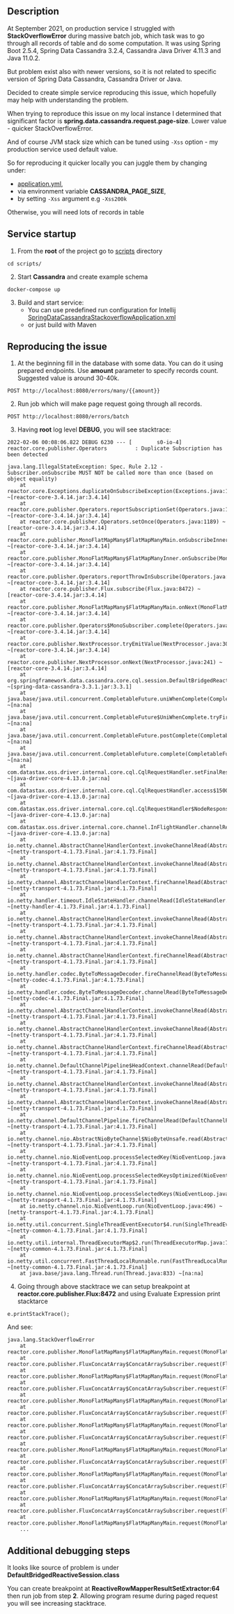 ## Description
At September 2021, on production service I struggled with **StackOverflowError** during massive batch job, which task was to go through all records of table and do some computation.
It was using Spring Boot 2.5.4, Spring Data Cassandra 3.2.4, Cassandra Java Driver 4.11.3 and Java 11.0.2.

But problem exist also with newer versions, so it is not related to specific version of Spring Data Cassandra, Cassandra Driver or Java.

Decided to create simple service reproducing this issue, which hopefully may help with understanding the problem.

When trying to reproduce this issue on my local instance I determined that significant factor is  **spring.data.cassandra.request.page-size**. Lower value - quicker StackOverflowError.

And of course JVM stack size which can be tuned using `-Xss` option - my production service used default value.

So for reproducing it quicker locally you can juggle them by changing under:
   - [application.yml](/src/main/resources/application.yml),
   - via environment variable **CASSANDRA_PAGE_SIZE**,
   - by setting `-Xss` argument e.g `-Xss200k`

Otherwise, you will need lots of records in table

## Service startup
1. From the **root** of the project go to [scripts](./scripts) directory

``` 
cd scripts/
```

2. Start **Cassandra** and create example schema
```
docker-compose up
```

3. Build and start service:
   - You can use predefined run configuration for Intellij [SpringDataCassandraStackoverflowApplication.xml](./.run/SpringDataCassandraStackoverflowApplication.run.xml)
   - or just build with Maven

## Reproducing the issue
1. At the beginning fill in the database with some data. You can do it using prepared endpoints.
Use **amount** parameter to specify records count. Suggested value is around 30-40k.
```
POST http://localhost:8080/errors/many/{{amount}}
```

2. Run job which will make page request going through all records.
```
POST http://localhost:8080/errors/batch
```

3. Having **root** log level **DEBUG**, you will see stacktrace:
```
2022-02-06 00:08:06.822 DEBUG 6230 --- [        s0-io-4] reactor.core.publisher.Operators         : Duplicate Subscription has been detected

java.lang.IllegalStateException: Spec. Rule 2.12 - Subscriber.onSubscribe MUST NOT be called more than once (based on object equality)
	at reactor.core.Exceptions.duplicateOnSubscribeException(Exceptions.java:180) ~[reactor-core-3.4.14.jar:3.4.14]
	at reactor.core.publisher.Operators.reportSubscriptionSet(Operators.java:1084) ~[reactor-core-3.4.14.jar:3.4.14]
	at reactor.core.publisher.Operators.setOnce(Operators.java:1189) ~[reactor-core-3.4.14.jar:3.4.14]
	at reactor.core.publisher.MonoFlatMapMany$FlatMapManyMain.onSubscribeInner(MonoFlatMapMany.java:146) ~[reactor-core-3.4.14.jar:3.4.14]
	at reactor.core.publisher.MonoFlatMapMany$FlatMapManyInner.onSubscribe(MonoFlatMapMany.java:245) ~[reactor-core-3.4.14.jar:3.4.14]
	at reactor.core.publisher.Operators.reportThrowInSubscribe(Operators.java:226) ~[reactor-core-3.4.14.jar:3.4.14]
	at reactor.core.publisher.Flux.subscribe(Flux.java:8472) ~[reactor-core-3.4.14.jar:3.4.14]
	at reactor.core.publisher.MonoFlatMapMany$FlatMapManyMain.onNext(MonoFlatMapMany.java:195) ~[reactor-core-3.4.14.jar:3.4.14]
	at reactor.core.publisher.Operators$MonoSubscriber.complete(Operators.java:1816) ~[reactor-core-3.4.14.jar:3.4.14]
	at reactor.core.publisher.NextProcessor.tryEmitValue(NextProcessor.java:301) ~[reactor-core-3.4.14.jar:3.4.14]
	at reactor.core.publisher.NextProcessor.onNext(NextProcessor.java:241) ~[reactor-core-3.4.14.jar:3.4.14]
	at org.springframework.data.cassandra.core.cql.session.DefaultBridgedReactiveSession$DefaultReactiveResultSet.lambda$fetchMore$2(DefaultBridgedReactiveSession.java:306) ~[spring-data-cassandra-3.3.1.jar:3.3.1]
	at java.base/java.util.concurrent.CompletableFuture.uniWhenComplete(CompletableFuture.java:863) ~[na:na]
	at java.base/java.util.concurrent.CompletableFuture$UniWhenComplete.tryFire(CompletableFuture.java:841) ~[na:na]
	at java.base/java.util.concurrent.CompletableFuture.postComplete(CompletableFuture.java:510) ~[na:na]
	at java.base/java.util.concurrent.CompletableFuture.complete(CompletableFuture.java:2147) ~[na:na]
	at com.datastax.oss.driver.internal.core.cql.CqlRequestHandler.setFinalResult(CqlRequestHandler.java:321) ~[java-driver-core-4.13.0.jar:na]
	at com.datastax.oss.driver.internal.core.cql.CqlRequestHandler.access$1500(CqlRequestHandler.java:94) ~[java-driver-core-4.13.0.jar:na]
	at com.datastax.oss.driver.internal.core.cql.CqlRequestHandler$NodeResponseCallback.onResponse(CqlRequestHandler.java:652) ~[java-driver-core-4.13.0.jar:na]
	at com.datastax.oss.driver.internal.core.channel.InFlightHandler.channelRead(InFlightHandler.java:257) ~[java-driver-core-4.13.0.jar:na]
	at io.netty.channel.AbstractChannelHandlerContext.invokeChannelRead(AbstractChannelHandlerContext.java:379) ~[netty-transport-4.1.73.Final.jar:4.1.73.Final]
	at io.netty.channel.AbstractChannelHandlerContext.invokeChannelRead(AbstractChannelHandlerContext.java:365) ~[netty-transport-4.1.73.Final.jar:4.1.73.Final]
	at io.netty.channel.AbstractChannelHandlerContext.fireChannelRead(AbstractChannelHandlerContext.java:357) ~[netty-transport-4.1.73.Final.jar:4.1.73.Final]
	at io.netty.handler.timeout.IdleStateHandler.channelRead(IdleStateHandler.java:286) ~[netty-handler-4.1.73.Final.jar:4.1.73.Final]
	at io.netty.channel.AbstractChannelHandlerContext.invokeChannelRead(AbstractChannelHandlerContext.java:379) ~[netty-transport-4.1.73.Final.jar:4.1.73.Final]
	at io.netty.channel.AbstractChannelHandlerContext.invokeChannelRead(AbstractChannelHandlerContext.java:365) ~[netty-transport-4.1.73.Final.jar:4.1.73.Final]
	at io.netty.channel.AbstractChannelHandlerContext.fireChannelRead(AbstractChannelHandlerContext.java:357) ~[netty-transport-4.1.73.Final.jar:4.1.73.Final]
	at io.netty.handler.codec.ByteToMessageDecoder.fireChannelRead(ByteToMessageDecoder.java:327) ~[netty-codec-4.1.73.Final.jar:4.1.73.Final]
	at io.netty.handler.codec.ByteToMessageDecoder.channelRead(ByteToMessageDecoder.java:299) ~[netty-codec-4.1.73.Final.jar:4.1.73.Final]
	at io.netty.channel.AbstractChannelHandlerContext.invokeChannelRead(AbstractChannelHandlerContext.java:379) ~[netty-transport-4.1.73.Final.jar:4.1.73.Final]
	at io.netty.channel.AbstractChannelHandlerContext.invokeChannelRead(AbstractChannelHandlerContext.java:365) ~[netty-transport-4.1.73.Final.jar:4.1.73.Final]
	at io.netty.channel.AbstractChannelHandlerContext.fireChannelRead(AbstractChannelHandlerContext.java:357) ~[netty-transport-4.1.73.Final.jar:4.1.73.Final]
	at io.netty.channel.DefaultChannelPipeline$HeadContext.channelRead(DefaultChannelPipeline.java:1410) ~[netty-transport-4.1.73.Final.jar:4.1.73.Final]
	at io.netty.channel.AbstractChannelHandlerContext.invokeChannelRead(AbstractChannelHandlerContext.java:379) ~[netty-transport-4.1.73.Final.jar:4.1.73.Final]
	at io.netty.channel.AbstractChannelHandlerContext.invokeChannelRead(AbstractChannelHandlerContext.java:365) ~[netty-transport-4.1.73.Final.jar:4.1.73.Final]
	at io.netty.channel.DefaultChannelPipeline.fireChannelRead(DefaultChannelPipeline.java:919) ~[netty-transport-4.1.73.Final.jar:4.1.73.Final]
	at io.netty.channel.nio.AbstractNioByteChannel$NioByteUnsafe.read(AbstractNioByteChannel.java:166) ~[netty-transport-4.1.73.Final.jar:4.1.73.Final]
	at io.netty.channel.nio.NioEventLoop.processSelectedKey(NioEventLoop.java:722) ~[netty-transport-4.1.73.Final.jar:4.1.73.Final]
	at io.netty.channel.nio.NioEventLoop.processSelectedKeysOptimized(NioEventLoop.java:658) ~[netty-transport-4.1.73.Final.jar:4.1.73.Final]
	at io.netty.channel.nio.NioEventLoop.processSelectedKeys(NioEventLoop.java:584) ~[netty-transport-4.1.73.Final.jar:4.1.73.Final]
	at io.netty.channel.nio.NioEventLoop.run(NioEventLoop.java:496) ~[netty-transport-4.1.73.Final.jar:4.1.73.Final]
	at io.netty.util.concurrent.SingleThreadEventExecutor$4.run(SingleThreadEventExecutor.java:986) ~[netty-common-4.1.73.Final.jar:4.1.73.Final]
	at io.netty.util.internal.ThreadExecutorMap$2.run(ThreadExecutorMap.java:74) ~[netty-common-4.1.73.Final.jar:4.1.73.Final]
	at io.netty.util.concurrent.FastThreadLocalRunnable.run(FastThreadLocalRunnable.java:30) ~[netty-common-4.1.73.Final.jar:4.1.73.Final]
	at java.base/java.lang.Thread.run(Thread.java:833) ~[na:na]
```
4. Going through above stacktrace we can setup breakpoint at **reactor.core.publisher.Flux:8472** and using Evaluate Expression print stacktarce
```
e.printStackTrace();
```
And see:
```
java.lang.StackOverflowError
	at reactor.core.publisher.MonoFlatMapMany$FlatMapManyMain.request(MonoFlatMapMany.java:112)
	at reactor.core.publisher.FluxConcatArray$ConcatArraySubscriber.request(FluxConcatArray.java:276)
	at reactor.core.publisher.MonoFlatMapMany$FlatMapManyMain.request(MonoFlatMapMany.java:112)
	at reactor.core.publisher.FluxConcatArray$ConcatArraySubscriber.request(FluxConcatArray.java:276)
	at reactor.core.publisher.MonoFlatMapMany$FlatMapManyMain.request(MonoFlatMapMany.java:112)
	at reactor.core.publisher.FluxConcatArray$ConcatArraySubscriber.request(FluxConcatArray.java:276)
	at reactor.core.publisher.MonoFlatMapMany$FlatMapManyMain.request(MonoFlatMapMany.java:112)
	at reactor.core.publisher.FluxConcatArray$ConcatArraySubscriber.request(FluxConcatArray.java:276)
	at reactor.core.publisher.MonoFlatMapMany$FlatMapManyMain.request(MonoFlatMapMany.java:112)
	at reactor.core.publisher.FluxConcatArray$ConcatArraySubscriber.request(FluxConcatArray.java:276)
	at reactor.core.publisher.MonoFlatMapMany$FlatMapManyMain.request(MonoFlatMapMany.java:112)
	at reactor.core.publisher.FluxConcatArray$ConcatArraySubscriber.request(FluxConcatArray.java:276)
	at reactor.core.publisher.MonoFlatMapMany$FlatMapManyMain.request(MonoFlatMapMany.java:112)
	at reactor.core.publisher.FluxConcatArray$ConcatArraySubscriber.request(FluxConcatArray.java:276)
	at reactor.core.publisher.MonoFlatMapMany$FlatMapManyMain.request(MonoFlatMapMany.java:112)
	...
```

## Additional debugging steps
It looks like source of problem is under **DefaultBridgedReactiveSession.class**

You can create breakpoint at **ReactiveRowMapperResultSetExtractor:64** then run job from step **2**.
Allowing program resume during paged request you will see increasing stacktrace.
